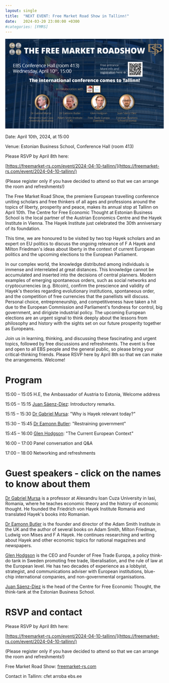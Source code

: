 ```yaml
---
layout: single
title:  "NEXT EVENT: Free Market Road Show in Tallinn!"
date:   2024-03-20 23:00:00 +0300
#categories: [FMRS]
---
```


![FMRS 2024 Tallinn main poster.](/img/2023-03-30-fmrs2024-invite/FMRS%202024%20main%20poster%20v04.png)


Date: April 10th, 2024, at 15:00

Venue: Estonian Business School, Conference Hall (room 413)

Please RSVP by April 8th here:

[https://freemarket-rs.com/event/2024-04-10-tallinn/](https://freemarket-rs.com/event/2024-04-10-tallinn/)

(Please register only if you have decided to attend so that we can arrange the room and refreshments!)


The Free Market Road Show, the premiere European travelling conference uniting scholars and free thinkers of all ages and professions around the topics of liberty, prosperity and peace, makes its annual stop at Tallinn on April 10th. The Centre for Free Economic Thought at Estonian Business School is the local partner of the Austrian Economics Centre and the Hayek Institute in Vienna. The Hayek Institute just celebrated the 30th anniversary of its foundation.

This time, we are honoured to be visited by two top Hayek scholars and an expert on EU politics to discuss the ongoing relevance of F A Hayek and Milton Friedman's ideas about liberty in the context of current European politics and the upcoming elections to the European Parliament.

In our complex world, the knowledge distributed among individuals is immense and interrelated at great distances. This knowledge cannot be accumulated and inserted into the decisions of central planners. Modern examples of emerging spontaneous orders, such as social networks and cryptocurrencies (e.g. Bitcoin), confirm the prescience and validity of Hayek's theories regarding evolutionary institutions, spontaneous order, and the competition of free currencies that the panellists will discuss. Personal choice, entrepreneurship, and competitiveness have taken a hit due to the European Commission and Parliament's fondness for control, big government, and dirigiste industrial policy. The upcoming European elections are an urgent signal to think deeply about the lessons from philosophy and history with the sights set on our future prosperity together as Europeans.

Join us in learning, thinking, and discussing these fascinating and urgent topics, followed by free discussions and refreshments. The event is free and open to all EBS people and the general public, so please bring your critical-thinking friends. Please RSVP here by April 8th so that we can make the arrangements. Welcome!


# Program

15:00 – 15:05 H.E, the Ambassador of Austria to Estonia, Welcome address

15:05 – 15:15 [Juan Sáenz-Diez](https://freemarket-rs.com/speaker/saenz-diez-juan/): Introductory remarks.

15:15 – 15:30 [Dr Gabriel Mursa](https://freemarket-rs.com/speaker/mursa-gabriel/): "Why is Hayek relevant today?"

15:30 – 15:45 [Dr Eamonn Butler](https://freemarket-rs.com/speaker/butler-eamonn/): "Restraining government"

15:45 – 16:00 [Glen Hodgson](https://freemarket-rs.com/speaker/hodgson-glen/): "The Current European Context"

16:00 – 17:00 Panel conversation and Q&A

17:00 – 18:00 Networking and refreshments


# Guest speakers - click on the names to know about them

[Dr Gabriel Mursa](https://freemarket-rs.com/speaker/mursa-gabriel/) is a professor at Alexandru Ioan Cuza University in Iasi, Romania, where he teaches economic theory and the history of economic thought. He founded the Friedrich von Hayek Institute Romania and translated Hayek's books into Romanian.

[Dr Eamonn Butler](https://freemarket-rs.com/speaker/butler-eamonn/) is the founder and director of the Adam Smith Institute in the UK and the author of several books on Adam Smith, Milton Friedman, Ludwig von Mises and F A Hayek. He continues researching and writing about Hayek and other economic topics for national magazines and newspapers.

[Glen Hodgson](https://freemarket-rs.com/speaker/hodgson-glen/) is the CEO and Founder of Free Trade Europa, a policy think-do tank in Sweden promoting free trade, liberalisation, and the rule of law at the European level. He has two decades of experience as a lobbyist, strategist, and communications adviser with European institutions, blue-chip international companies, and non-governmental organisations.

[Juan Sáenz-Diez](https://freemarket-rs.com/speaker/saenz-diez-juan/) is the head of the Centre for Free Economic Thought, the think-tank at the Estonian Business School.


# RSVP and contact

Please RSVP by April 8th here:

[https://freemarket-rs.com/event/2024-04-10-tallinn/](https://freemarket-rs.com/event/2024-04-10-tallinn/)

(Please register only if you have decided to attend so that we can arrange the room and refreshments!)

Free Market Road Show: [freemarket-rs.com](https://freemarket-rs.com/)

Contact in Tallinn: cfet arroba ebs.ee





